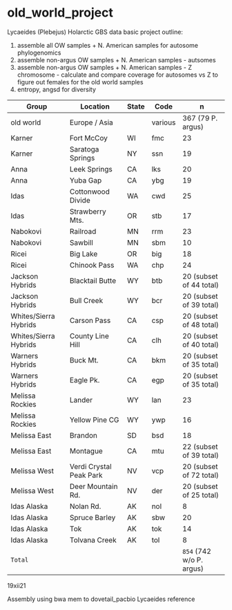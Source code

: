 # old_world_project
Lycaeides (Plebejus) Holarctic GBS data
basic project outline:
1. assemble all OW samples + N. American samples for autosome phylogenomics
2. assemble non-argus OW samples + N. American samples - autsomes 
3. assemble non-argus OW samples + N. American samples - Z chromosome - calculate and compare coverage for autosomes vs Z to figure out females for the old world samples
4. entropy, angsd for diversity

| Group | Location | State | Code | n |
|-------|----------|-------|------|---|
| old world| Europe /  Asia|  | various | 367 (79 P. argus)|
| Karner | Fort McCoy | WI | fmc | 23 |
| Karner | Saratoga Springs | NY | ssn | 19 |
| Anna | Leek Springs | CA | lks | 20 |
| Anna | Yuba Gap| CA | ybg | 19 |
| Idas | Cottonwood Divide| WA | cwd | 25 |
| Idas | Strawberry Mts.| OR | stb | 17 |
| Nabokovi | Railroad| MN | rrm | 23 |
| Nabokovi | Sawbill| MN | sbm | 10 |
| Ricei | Big Lake| OR | big | 18 |
| Ricei | Chinook Pass| WA | chp | 24 |
| Jackson Hybrids | Blacktail Butte| WY | btb | 20 (subset of 44 total) |
| Jackson Hybrids | Bull Creek| WY | bcr | 20 (subset of 39 total) |
| Whites/Sierra Hybrids | Carson Pass| CA | csp | 20 (subset of 48 total) |
| Whites/Sierra Hybrids | County Line Hill| CA | clh | 20 (subset of 40 total) |
| Warners Hybrids | Buck Mt.| CA | bkm | 20 (subset of 35 total) |
| Warners Hybrids | Eagle Pk.| CA | egp | 20 (subset of 35 total) |
| Melissa Rockies | Lander| WY | lan | 23 |
| Melissa Rockies | Yellow Pine CG| WY | ywp | 16 |
| Melissa East | Brandon| SD | bsd | 18 |
| Melissa East | Montague| CA | mtu | 22 (subset of 39 total) |
| Melissa West | Verdi Crystal Peak Park| NV | vcp | 20 (subset of 72 total) |
| Melissa West | Deer Mountain Rd.| NV | der | 20 (subset of 25 total) |
| Idas Alaska | Nolan Rd.| AK | nol | 8 |
| Idas Alaska | Spruce Barley| AK | sbw | 20 |
| Idas Alaska | Tok| AK | tok | 14 |
| Idas Alaska | Tolvana Creek| AK | tol | 8 |
| `Total` | |  | | `854` (742 w/o P. argus)|

19xii21

Assembly using bwa mem to dovetail_pacbio Lycaeides reference




